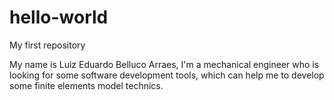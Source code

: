 # hello-world
My first repository

My name is Luiz Eduardo Belluco Arraes, I'm a mechanical engineer who is looking for some software development tools, which can help me to develop some finite elements model technics.
